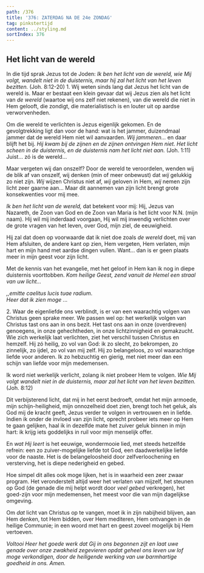 ```yaml
---
path: /376
title: '376: ZATERDAG NA DE 24e ZONDAG'
tag: pinkstertijd
content: ../styling.md
sortIndex: 376
---
```


## Het licht van de wereld

In die tijd sprak Jezus tot de Joden: _Ik ben het licht van de wereld, wie Mij volgt, wandelt niet in de duisternis, maar hij zal het licht van het leven bezitten._ (Joh. 8:12-20)
1\. Wij weten sinds lang dat Jezus het licht van de wereld is. Maar er bestaat een klein gevaar dat wij Jezus zien als het licht van _de wereld_ (waartoe wij ons zelf niet rekenen), van die wereld die niet in Hem gelooft, die zondigt, die materialistisch is en louter uit op aardse verworvenheden.

Om die wereld te verlichten is Jezus eigenlijk gekomen. En de gevolgtrekking ligt dan voor de hand: wat is het jammer, duizendmaal jammer dat de wereld Hem niet wil aanvaarden. _Wij jammeren..._ en daar blijft het bij. _Hij kwam bij de zijnen en de zijnen ontvingen Hem niet. Het licht scheen in de duisternis, en de duisternis nam het licht niet aan._ (Joh. 1:11) Juist... zó is de wereld...

Maar vergeten wij dan onszelf? Door de wereld te veroordelen, wenden wij de blik af van onszelf, wij denken (min of meer onbewust) dat _wij_ gelukkig zo niet zijn. _Wij_ wijzen Christus niet af, _wij_ geloven in Hem, _wij_ nemen zijn licht zeer gaarne aan... Maar dit aannemen van zijn licht brengt grote konsekwenties voor mij mee.

_Ik ben het licht van de wereld,_ dat betekent voor mij: Hij, Jezus van Nazareth, de Zoon van God en de Zoon van Maria is het licht voor N.N. (mijn naam). Hij wil mij inderdaad voorgaan, Hij wil mij inwendig verlichten over de grote vragen van het leven, over God, mijn ziel, de eeuwigheid.

Hij zal dat doen op voorwaarde dat ik niet doe zoals _de wereld_ doet, mij van Hem afsluiten, de andere kant op zien, Hem vergeten, Hem verlaten, mijn hart en mijn hand met aardse dingen vullen. Want... dan is er geen plaats meer in mijn geest voor zijn licht.

Met de kennis van het evangelie, met het geloof in Hem kan ik nog in diepe duisternis voorttobben. _Kom heilige Geest, zend vanuit de Hemel een straal van uw licht..._

_,,emitte caelitus lucis tuae radium_.  
_Heer dat ik zien moge ..._

2\. Waar de eigenliefde ons verblindt, is er van een waarachtig volgen van Christus geen sprake meer. We passen wel op: het werkelijk volgen van Christus tast ons aan in ons bezit. Het tast ons aan in onze (overdreven) genoegens, in onze gehechtheden, in onze lichtzinnigheid en gemakzucht. Wie zich werkelijk laat verlichten, ziet het verschil tussen Christus en hemzelf. Hij zó heilig, zo vol van God: ik zo slecht, zo bekrompen, zo zinnelijk, zo ijdel, zo vol van mij zelf. Hij zo belangeloos, zo vol waarachtige liefde voor anderen. Ik zo hebzuchtig en gierig, met niet meer dan een schijn van liefde voor mijn medemensen.

Ik word niet werkelijk verlicht, zolang ik niet probeer Hem te volgen. _Wie Mij volgt wandelt niet in de duisternis, maar zal het licht van het leven bezitten._ (Joh. 8:12)

Dit verbijsterend licht, dat mij in het eerst bedroeft, omdat het mijn armoede, mijn schijn-heiligheid, mijn onnozelheid doet zien, brengt toch het geluk, als God mij de kracht geeft, Jezus verder te volgen in vertrouwen en in liefde. Indien ik onder de invloed van zijn licht, oprecht probeer iets meer op Hem te gaan gelijken, haal ik in dezelfde mate het zuiver geluk binnen in mijn hart: ik krijg iets goddelijks in ruil voor mijn menselijk offer.

En _wat Hij leert_ is het eeuwige, wondermooie lied, met steeds hetzelfde refrein: een zo zuiver-mogelijke liefde tot God, een daadwerkelijke liefde voor de naaste. Het is de belangeloosheid door zelfverloochening en versterving, het is diepe nederigheid en gebed.

Hoe simpel dit alles ook moge lijken, het is in waarheid een zeer zwaar program. Het veronderstelt altijd weer het verlaten van mijzelf, het steunen op God (de genade die mij helpt wordt door _veel gebed_ verkregen), het goed-zijn voor mijn medemensen, het meest voor die van mijn dagelijkse omgeving.

Om _dat_ licht van Christus op te vangen, moet ik in zijn nabijheid blijven, aan Hem denken, tot Hem bidden, over Hem mediteren, Hem ontvangen in de heilige Communie; in een woord met hart en geest zoveel mogelijk bij Hem vertoeven.

_Voltooi Heer het goede werk dat Gij in ons begonnen zijt en laat uwe genade over onze zwakheid zegevieren opdat geheel ons leven uw lof moge verkondigen, door de heiligende werking van uw barmhartige goedheid in ons. Amen._
